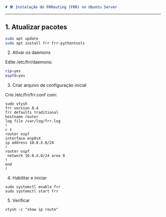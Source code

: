 ```markdown
# 🛠️ Instalação do FRRouting (FRR) no Ubuntu Server
```
---

## 1. Atualizar pacotes

```bash
sudo apt update
sudo apt install frr frr-pythontools
```
2. Ativar os daemons

Edite /etc/frr/daemons:
```bash
rip=yes
ospfd=yes
```
3. Criar arquivo de configuração inicial

Crie /etc/frr/frr.conf com:
```
sudo vtysh
frr version 8.4
frr defaults traditional
hostname router
log file /var/log/frr.log
!
c t
router ospf
interface enp0sX
ip address 10.0.X.0/24
!
router ospf
 network 10.0.X.0/24 area 0
!
end
!
```
4. Habilitar e iniciar
```
sudo systemctl enable frr
sudo systemctl start frr
```
5. Verificar
```
vtysh -c "show ip route"
   
